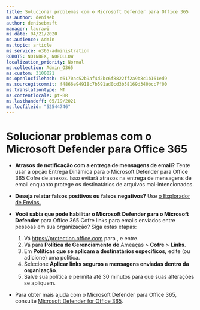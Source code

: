```yaml
---
title: Solucionar problemas com o Microsoft Defender para Office 365
ms.author: deniseb
author: denisebmsft
manager: laurawi
ms.date: 04/21/2020
ms.audience: Admin
ms.topic: article
ms.service: o365-administration
ROBOTS: NOINDEX, NOFOLLOW
localization_priority: Normal
ms.collection: Admin_O365
ms.custom: 3100021
ms.openlocfilehash: d6170ac52b9af4d2bc6f8822ff2a9b8c1b161ed9
ms.sourcegitcommit: f4866e94918c7b591ad0cd3b58169d340bcc7f00
ms.translationtype: MT
ms.contentlocale: pt-BR
ms.lasthandoff: 05/19/2021
ms.locfileid: "52544746"
---
```

# <a name="troubleshoot-issues-with-microsoft-defender-for-office-365"></a>Solucionar problemas com o Microsoft Defender para Office 365

- **Atrasos de notificação com a entrega de mensagens de email?** Tente usar a opção Entrega Dinâmica para o Microsoft Defender para Office 365 Cofre de anexos. Isso evitará atrasos na entrega de mensagens de email enquanto protege os destinatários de arquivos mal-intencionados.
- **Deseja relatar falsos positivos ou falsos negativos?** Use [o Explorador de Envios.](https://protection.office.com/reportsubmission)
- **Você sabia que pode habilitar o Microsoft Defender para o Microsoft Defender** para Office 365 Cofre links para emails enviados entre pessoas em sua organização? Siga estas etapas:
    1. Vá https://protection.office.com para , e entre.
    2. Vá para **Política de Gerenciamento de** Ameaças  >  **Cofre**  >  **Links**.
    3. Em **Políticas que se aplicam a destinatários específicos,** edite (ou adicione) uma política.
    4. Selecione **Aplicar links seguros a mensagens enviadas dentro da organização**.
    5. Salve sua política e permita até 30 minutos para que suas alterações se apliquem.

- Para obter mais ajuda com o Microsoft Defender para Office 365, consulte [Microsoft Defender for Office 365](/microsoft-365/security/office-365-security/office-365-atp).